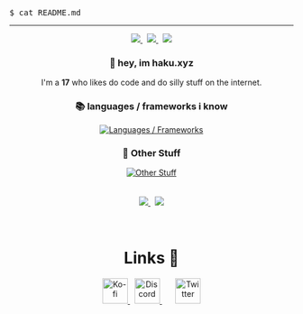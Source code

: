 <kbd>$ cat README.md</kbd>

---

<div align="center">
    <a href="https://api.statusbadges.me/openspotify/1301299089073242232">
        <img src="https://api.statusbadges.me/badge/spotify/853550207039832084?style=for-the-badge&labelColor=%231e1e2e&color=%23cba6f7">
    </a>
    &nbsp;
    <a href="https://pronoundb.org/">
        <img src="https://img.shields.io/endpoint?url=https%3A%2F%2Fpronoundb.org%2Fshields%2F614b68364828524b8a3a121f&style=for-the-badge&labelColor=%231e1e2e&color=%23cba6f7">
    </a>
    &nbsp;
    <img src="https://img.shields.io/badge/age-15-cba6f7?style=for-the-badge&labelColor=1e1e2e">
</div>

<div align="center">
    <h3>👋 hey, im haku.xyz </h3>
    I'm a <b>17</b> who likes do code and do silly stuff on the internet.
    <h3>📚 languages / frameworks i know</h3>
    <a href="https://skillicons.dev">
        <img alt="Languages / Frameworks" src="https://skillicons.dev/icons?i=css,html,js,lua,md,nodejs,tailwind&perline=13">
    </a>
    <h3>🔧 Other Stuff</h3>
    <a href="https://skillicons.dev">
        <img alt="Other Stuff" src="https://skillicons.dev/icons?i=ae,discord,git,github,githubactions,materialui,mongodb,nginx,ps,pr,regex,replit,stackoverflow,vscode&perline=13">
    </a>
</div>

<br/>
<br/>

<div align="center">
    <a href="https://discord.com/users/1301299089073242232">
        <img src="https://lanyard.cnrad.dev/api/1301299089073242232?bg=181825&borderRadius=12px&animated=true&idleMessage=i%27m%20not%20doing%20anything%20rn%20%3A%29&showDisplayName=true" />
    </a>
    &nbsp;
    <a href="https://github.com/anuraghazra/github-readme-stats">
        <img src="https://github-readme-stats.vercel.app/api?username=haku.xyz&show_icons=true&bg_color=181825&text_color=cdd6f4&icon_color=cba6f7&title_color=cba6f7&hide_border=true&border_radius=12&include_all_commits=true&custom_title=My%20GitHub%20Stats">
    </a>
</div>

<br/>
<br/>

<div align="center">
    <h1>Links 🔗</h1>
    <div>
        <a href="https://ko-fi.com/h4ku">
            <picture width="45" height="45">
                <source srcset="https://cdn.simpleicons.org/kofi/FFF" media="(prefers-color-scheme: dark)" />
                <source srcset="https://cdn.simpleicons.org/kofi/000" media="(prefers-color-scheme: light)" />
                <img alt="Ko-fi" src="https://cdn.simpleicons.org/kofi/FFF" width="45" />
            </picture>
        </a>
        &nbsp;
        <a href="https://discord.com/users/1301299089073242232">
            <picture width="45" height="45">
                <source srcset="https://cdn.simpleicons.org/discord/FFF" media="(prefers-color-scheme: dark)" />
                <source srcset="https://cdn.simpleicons.org/discord/000" media="(prefers-color-scheme: light)" />
                <img alt="Discord" src="https://cdn.simpleicons.org/discord/FFF" width="45" />
            </picture>
        </a>
        &nbsp;
        </a>
        &nbsp;
        </a>
        &nbsp;
        <a href="https://x.com/haku_nl/">
            <picture width="45" height="45">
                <source srcset="https://cdn.simpleicons.org/x/FFF" media="(prefers-color-scheme: dark)" />
                <source srcset="https://cdn.simpleicons.org/x/000" media="(prefers-color-scheme: light)" />
                <img alt="Twitter" src="https://cdn.simpleicons.org/x/FFF" width="45" />
            </picture>
        </a>
    </div>
</div>
